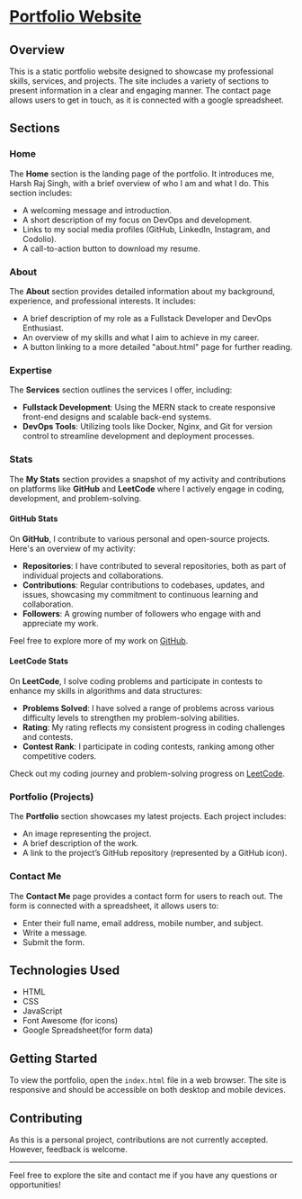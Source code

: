 # [Portfolio Website](https://harshraj1695.github.io/portfolio1/)

## Overview

This is a static portfolio website designed to showcase my professional skills, services, and projects. The site includes a variety of sections to present information in a clear and engaging manner. The contact page allows users to get in touch, as it is connected with a google spreadsheet.

## Sections

### Home

The **Home** section is the landing page of the portfolio. It introduces me, Harsh Raj Singh, with a brief overview of who I am and what I do. This section includes:
- A welcoming message and introduction.
- A short description of my focus on DevOps and development.
- Links to my social media profiles (GitHub, LinkedIn, Instagram, and Codolio).
- A call-to-action button to download my resume.

### About

The **About** section provides detailed information about my background, experience, and professional interests. It includes:
- A brief description of my role as a Fullstack Developer and DevOps Enthusiast.
- An overview of my skills and what I aim to achieve in my career.
- A button linking to a more detailed "about.html" page for further reading.

### Expertise

The **Services** section outlines the services I offer, including:
- **Fullstack Development**: Using the MERN stack to create responsive front-end designs and scalable back-end systems.
- **DevOps Tools**: Utilizing tools like Docker, Nginx, and Git for version control to streamline development and deployment processes.

### Stats

The **My Stats** section provides a snapshot of my activity and contributions on platforms like **GitHub** and **LeetCode** where I actively engage in coding, development, and problem-solving.

#### GitHub Stats

On **GitHub**, I contribute to various personal and open-source projects. Here's an overview of my activity:

- **Repositories**: I have contributed to several repositories, both as part of individual projects and collaborations.
- **Contributions**: Regular contributions to codebases, updates, and issues, showcasing my commitment to continuous learning and collaboration.
- **Followers**: A growing number of followers who engage with and appreciate my work.

Feel free to explore more of my work on [GitHub](https://github.com/harshraj1695).

#### LeetCode Stats

On **LeetCode**, I solve coding problems and participate in contests to enhance my skills in algorithms and data structures:

- **Problems Solved**: I have solved a range of problems across various difficulty levels to strengthen my problem-solving abilities.
- **Rating**: My rating reflects my consistent progress in coding challenges and contests.
- **Contest Rank**: I participate in coding contests, ranking among other competitive coders.

Check out my coding journey and problem-solving progress on [LeetCode](https://leetcode.com/harsh1695).


### Portfolio (Projects)

The **Portfolio** section showcases my latest projects. Each project includes:
- An image representing the project.
- A brief description of the work.
- A link to the project’s GitHub repository (represented by a GitHub icon).

### Contact Me

The **Contact Me** page provides a contact form for users to reach out. The form is connected with a spreadsheet, it allows users to:
- Enter their full name, email address, mobile number, and subject.
- Write a message.
- Submit the form.

## Technologies Used

- HTML
- CSS
- JavaScript
- Font Awesome (for icons)
- Google Spreadsheet(for form data)

## Getting Started

To view the portfolio, open the `index.html` file in a web browser. The site is responsive and should be accessible on both desktop and mobile devices.

## Contributing

As this is a personal project, contributions are not currently accepted. However, feedback is welcome.


---

Feel free to explore the site and contact me if you have any questions or opportunities!

